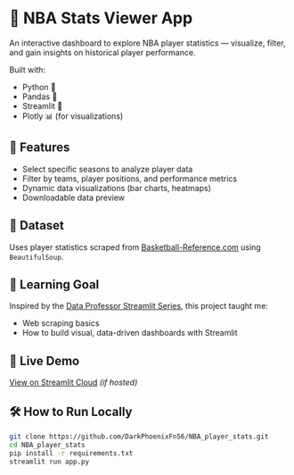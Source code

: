 # 🏀 NBA Stats Viewer App

An interactive dashboard to explore NBA player statistics — visualize, filter, and gain insights on historical player performance.

Built with:
- Python 🐍
- Pandas 🧾
- Streamlit 🎈
- Plotly 📊 (for visualizations)

## 🚀 Features
- Select specific seasons to analyze player data
- Filter by teams, player positions, and performance metrics
- Dynamic data visualizations (bar charts, heatmaps)
- Downloadable data preview

## 📘 Dataset
Uses player statistics scraped from [Basketball-Reference.com](https://www.basketball-reference.com/) using `BeautifulSoup`.

## 🧠 Learning Goal
Inspired by the [Data Professor Streamlit Series](https://youtu.be/JwSS70SZdyM), this project taught me:
- Web scraping basics
- How to build visual, data-driven dashboards with Streamlit

## 🔗 Live Demo
[View on Streamlit Cloud](https://your-nba-stats-app.streamlit.app/) *(if hosted)*

## 🛠️ How to Run Locally
```bash
git clone https://github.com/DarkPhoenixFn56/NBA_player_stats.git
cd NBA_player_stats
pip install -r requirements.txt
streamlit run app.py
